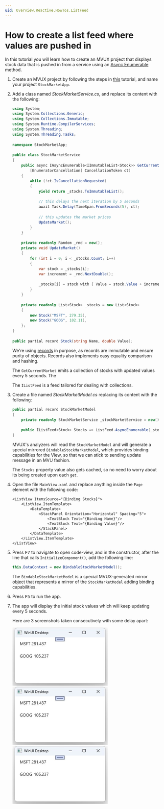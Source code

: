 ```yaml
---
uid: Overview.Reactive.HowTos.ListFeed
---
```


# How to create a list feed where values are pushed in

In this tutorial you will learn how to create an MVUX project that displays stock data
that is pushed in from a service using an
[Async Enumerable](https://learn.microsoft.com/en-us/archive/msdn-magazine/2019/november/csharp-iterating-with-async-enumerables-in-csharp-8#a-tour-through-async-enumerables) method.

1. Create an MVUX project by following the steps in
[this](xref:Overview.Reactive.HowTos.CreateMvuxProject) tutorial, and name your project `StockMarketApp`.

1. Add a class named *StockMarketService.cs*, and replace its content with the following:

    ```c#
    using System;
    using System.Collections.Generic;
    using System.Collections.Immutable;
    using System.Runtime.CompilerServices;
    using System.Threading;
    using System.Threading.Tasks;

    namespace StockMarketApp;

    public class StockMarketService
    {
        public async IAsyncEnumerable<IImmutableList<Stock>> GetCurrentMarket(
            [EnumeratorCancellation] CancellationToken ct)
        {
            while (!ct.IsCancellationRequested)
            {
                yield return _stocks.ToImmutableList();

                // this delays the next iteration by 5 seconds
                await Task.Delay(TimeSpan.FromSeconds(5), ct);

                // this updates the market prices
                UpdateMarket();
            }
        }

        private readonly Random _rnd = new();
        private void UpdateMarket()
        {
            for (int i = 0; i < _stocks.Count; i++)
            {
                var stock = _stocks[i];
                var increment = _rnd.NextDouble();

                _stocks[i] = stock with { Value = stock.Value + increment };
            }
        }

        private readonly List<Stock> _stocks = new List<Stock>
        {
            new Stock("MSFT", 279.35),
            new Stock("GOOG", 102.11),
        };
    }

    public partial record Stock(string Name, double Value);
    ```

    We're using [records](https://learn.microsoft.com/en-us/dotnet/csharp/language-reference/builtin-types/record) in purpose,
    as records are immutable and ensure purity of objects. Records also implements easy equality comparison and hashing.

    The `GetCurrentMarket` emits a collection of stocks with updated values every 5 seconds.
    The 

    The `IListFeed` is a feed tailored for dealing with collections.

1. Create a file named *StockMarketModel.cs* replacing its content with the following:

    ```c#
    public partial record StockMarketModel
    {
        private readonly StockMarketService _stockMarketService = new();
    
        public IListFeed<Stock> Stocks => ListFeed.AsyncEnumerable(_stockMarketService.GetCurrentMarket);
    }
    ```

    MVUX's analyzers will read the `StockMarketModel` and will generate a special mirrored `BindableStockMarketModel`,
    which provides binding capabilities for the View, so that we can stick to sending update message in an MVU fashion.
    
    The `Stocks` property value also gets cached, so no need to worry about its being created upon each `get`.
    
    <!-- TODO the generated code can be inspected via project->analyzers etc. -->

1. Open the file `MainView.xaml` and replace anything inside the `Page` element with the following code:

    ```xaml
    <ListView ItemsSource="{Binding Stocks}">
        <ListView.ItemTemplate>
            <DataTemplate>
                <StackPanel Orientation="Horizontal" Spacing="5">
                    <TextBlock Text="{Binding Name}"/>
                    <TextBlock Text="{Binding Value}"/>
                </StackPanel>
            </DataTemplate>
        </ListView.ItemTemplate>
    </ListView>
    ```

1. Press <kbd>F7</kbd> to navigate to open code-view, and in the constructor,
after the line that calls `InitializeComponent()`, add the following line:

    ```c#
    this.DataContext = new BindableStockMarketModel();
    ```
    
    The `BindableStockMarketModel` is a special MVUX-generated mirror object that represents
    a mirror of the `StockMarketModel` adding binding capabilities.

1. Press <kbd>F5</kbd> to run the app.

1. The app will display the initial stock values which will keep updating every 5 seconds.

    Here are 3 screenshots taken consecutively with some delay apart:

    ![](Assets/PushListFeed-1.jpg)
    ![](Assets/PushListFeed-1.jpg)
    ![](Assets/PushListFeed-1.jpg)
